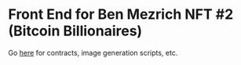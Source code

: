 # Front End for Ben Mezrich NFT #2 (Bitcoin Billionaires)

Go [here](http://google.com/) for contracts, image generation scripts, etc.